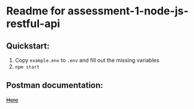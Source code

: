 # Readme for assessment-1-node-js-restful-api

## Quickstart:
1. Copy `example.env` to `.env` and fill out the missing variables
2. `npm start`

## Postman documentation:
~~[Here](https://documenter.getpostman.com/view/17480349/UzXKWJp2)~~
